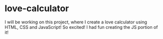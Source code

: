 # love-calculator

I will be working on this project, where I create a love calculator using HTML, CSS and JavaScript!
So excited! I had fun creating the JS portion of it!
